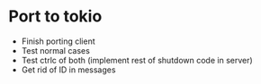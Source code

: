 # Port to tokio

- Finish porting client
- Test normal cases
- Test ctrlc of both (implement rest of shutdown code in server)
- Get rid of ID in messages